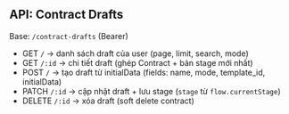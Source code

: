 ## API: Contract Drafts

Base: `/contract-drafts` (Bearer)

- GET `/` → danh sách draft của user (page, limit, search, mode)
- GET `/:id` → chi tiết draft (ghép Contract + bản stage mới nhất)
- POST `/` → tạo draft từ initialData (fields: name, mode, template_id, initialData)
- PATCH `/:id` → cập nhật draft + lưu stage (`stage` từ `flow.currentStage`)
- DELETE `/:id` → xóa draft (soft delete contract)
